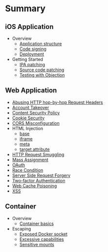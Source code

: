 # Summary

## iOS Application

- Overview
    - [Application structure](Mobile%20Application/iOS/Overview/app-structure.md)
    - [Code signing](Mobile%20Application/iOS/Overview/code-signing.md)
    - [Deployment](Mobile%20Application/iOS/Overview/deployment.md)
- Getting Started
    - [IPA patching](Mobile%20Application/iOS/Getting%20Started/ipa-patching.md)
    - [Source code patching](Mobile%20Application/iOS/Getting%20Started/source-patching.md)
    - [Testing with Objection](Mobile%20Application/iOS/Getting%20Started/objection.md)

## Web Application

- [Abusing HTTP hop-by-hop Request Headers](/Web%20Application/Abusing%20HTTP%20hop-by-hop%20Request%20Headers/README.md)
- [Account Takeover](/Web%20Application/Account%20Takeover/README.md)
- [Content Security Policy](/Web%20Application/Content%20Security%20Policy/README.md)
- [Cookie Security](/Web%20Application/Cookie%20Security/README.md)
- [CORS Misconfiguration](/Web%20Application/CORS%20Misconfiguration/README.md)
- HTML Injection
    - [base](/Web%20Application/HTML%20Injection/base.md)
    - [iframe](/Web%20Application/HTML%20Injection/iframe.md)
    - [meta](/Web%20Application/HTML%20Injection/meta.md)
    - [target attribute](/Web%20Application/HTML%20Injection/target.md)
- [HTTP Request Smuggling](/Web%20Application/HTTP%20Request%20Smuggling/README.md)
- [Mass Assignment](/Web%20Application/Mass%20Assignment/README.md)
- [OAuth](/Web%20Application/OAuth/README.md)
- [Race Condition](/Web%20Application/Race%20Condition/README.md)
- [Server Side Request Forgery](/Web%20Application/Server%20Side%20Request%20Forgery/README.md)
- [Two-factor Authentication](/Web%20Application/Two-factor%20Authentication/README.md)
- [Web Cache Poisoning](/Web%20Application/Web%20Cache%20Poisoning/README.md)
- [XSS](/Web%20Application/XSS/README.md)

## Container

- Overview
    - [Container basics](Container/Overview/basics.md)
- Escaping
    - [Exposed Docker socket](Container/Escaping/exposed-docker-socket.md)
    - [Excessive capabilities](Container/Escaping/excessive-capabilities.md)
    - [Sensitive mounts](Container/Escaping/sensitive-mounts.md)
